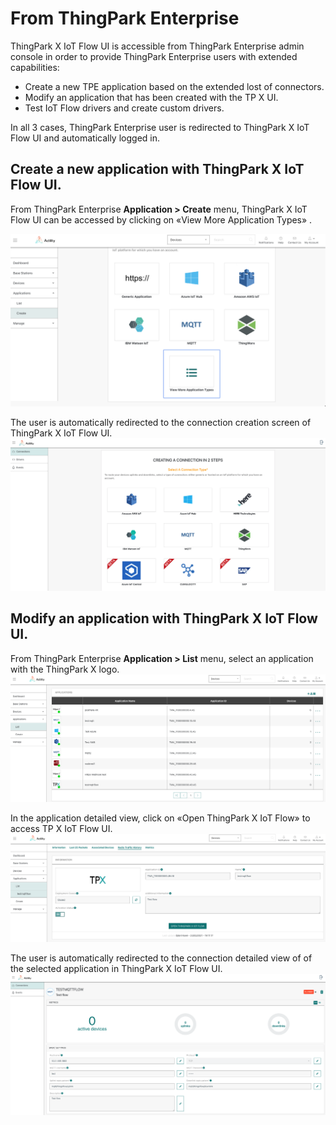 # From ThingPark Enterprise
ThingPark X IoT Flow UI is accessible from ThingPark Enterprise admin console in order to provide ThingPark Enterprise users with extended capabilities:
* Create a new TPE application based on the extended lost of connectors.
* Modify an application that has been created with the TP X UI.
* Test IoT Flow drivers and create custom drivers.

In all 3 cases, ThingPark Enterprise user is redirected to ThingPark X IoT Flow UI and automatically logged in.

## Create a new application with ThingPark X IoT Flow UI.
From ThingPark Enterprise **Application > Create** menu, ThingPark X IoT Flow UI can be accessed by clicking on «View More Application Types» .

![](images/Access1.png)

The user is automatically redirected to the connection creation screen of ThingPark  X IoT Flow UI.
![](images/Access2.png)


## Modify an application with ThingPark X IoT Flow UI.
From ThingPark Enterprise **Application > List** menu, select an application with the ThingPark X logo.
![](images/Access3.png)

In the application detailed view, click on «Open ThingPark X IoT Flow» to access TP X IoT Flow UI.
![](images/Access4.png)

The user is automatically redirected to the connection detailed view of of the selected application in ThingPark  X IoT Flow UI.
![](images/Access5.png)


